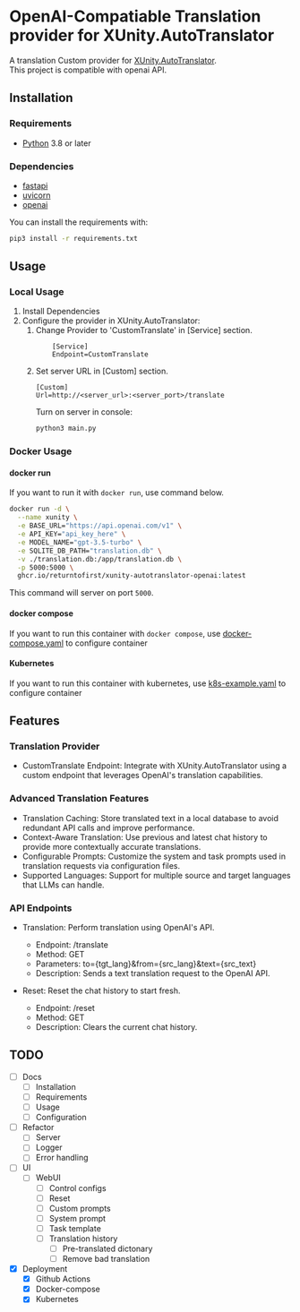 # OpenAI-Compatiable Translation provider for XUnity.AutoTranslator

A translation Custom provider for [XUnity.AutoTranslator](https://github.com/bbepis/XUnity.AutoTranslator).<br>
This project is compatible with openai API.

## Installation
### Requirements

- [Python](https://www.python.org/downloads/) 3.8 or later

### Dependencies
- [fastapi](https://pypi.org/project/fastapi/)
- [uvicorn](https://pypi.org/project/uvicorn/)
- [openai](https://pypi.org/project/openai/)

You can install the requirements with:
```bash
pip3 install -r requirements.txt
```

## Usage
### Local Usage
1. Install Dependencies
2. Configure the provider in XUnity.AutoTranslator:
    1. Change Provider to 'CustomTranslate' in [Service] section.
        ```
            [Service]
            Endpoint=CustomTranslate
        ```
    2. Set server URL in [Custom] section.
        ```
        [Custom]
        Url=http://<server_url>:<server_port>/translate
        ```
        Turn on server in console:
        ```bash
        python3 main.py
        ```

### Docker Usage
#### docker run
If you want to run it with `docker run`, use command below.

```bash
docker run -d \
  --name xunity \
  -e BASE_URL="https://api.openai.com/v1" \
  -e API_KEY="api_key_here" \
  -e MODEL_NAME="gpt-3.5-turbo" \
  -e SQLITE_DB_PATH="translation.db" \
  -v ./translation.db:/app/translation.db \
  -p 5000:5000 \
  ghcr.io/returntofirst/xunity-autotranslator-openai:latest
```
This command will server on port `5000`.

#### docker compose
If you want to run this container with `docker compose`, use [docker-compose.yaml](docker-compose.yaml) to configure container

#### Kubernetes
If you want to run this container with kubernetes, use [k8s-example.yaml](k8s-example.yaml) to configure container
## Features
### Translation Provider
- CustomTranslate Endpoint: Integrate with XUnity.AutoTranslator using a custom endpoint that leverages OpenAI's translation capabilities.

### Advanced Translation Features
- Translation Caching: Store translated text in a local database to avoid redundant API calls and improve performance.
- Context-Aware Translation: Use previous and latest chat history to provide more contextually accurate translations.
- Configurable Prompts: Customize the system and task prompts used in translation requests via configuration files.
- Supported Languages: Support for multiple source and target languages that LLMs can handle.

### API Endpoints
- Translation: Perform translation using OpenAI's API.
    - Endpoint: /translate
    - Method: GET
    - Parameters: to={tgt_lang}&from={src_lang}&text={src_text}
    - Description: Sends a text translation request to the OpenAI API.

- Reset: Reset the chat history to start fresh.
    - Endpoint: /reset
    - Method: GET
    - Description: Clears the current chat history.

## TODO
- [ ] Docs
    - [ ] Installation
    - [ ] Requirements
    - [ ] Usage
    - [ ] Configuration
- [ ] Refactor
    - [ ] Server
    - [ ] Logger
    - [ ] Error handling
- [ ] UI
    - [ ] WebUI
        - [ ] Control configs
        - [ ] Reset
        - [ ] Custom prompts
        - [ ] System prompt
        - [ ] Task template
        - [ ] Translation history
            - [ ] Pre-translated dictonary
            - [ ] Remove bad translation
- [x] Deployment
    - [x] Github Actions
    - [x] Docker-compose
    - [x] Kubernetes